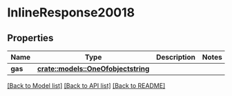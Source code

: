 # InlineResponse20018

## Properties

Name | Type | Description | Notes
------------ | ------------- | ------------- | -------------
**gas** | [**crate::models::OneOfobjectstring**](oneOf<object,string>.md) |  | 

[[Back to Model list]](../README.md#documentation-for-models) [[Back to API list]](../README.md#documentation-for-api-endpoints) [[Back to README]](../README.md)


